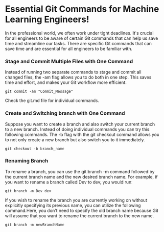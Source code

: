 #  Essential Git Commands for Machine Learning Engineers!

In the professional world, we often work under tight deadlines. It's crucial for all engineers to be aware of certain Git commands that can help us save time and streamline our tasks.
There are specific Git commands that can save time and are essential for all engineers to be familiar with.

### Stage and Commit Multiple Files with One Command
Instead of running two separate commands to stage and commit all changed files, the -am flag allows you to do both in one step.
This saves time and effort, and makes your Git workflow more efficient.
```
git commit -am "Commit_Message"

```
Check the git.md file for individual commands.


### Create and Switching branch with One Command
Suppose you want to create a branch and also switch your current branch to a new branch. Instead of doing individual commands 
you can try  this following commands.
The -b flag with the git checkout command allows you to not only create a new branch but also switch you to it immediately.

```
git checkout -b branch_name
```
### Renaming Branch
To rename a branch, you can use the git branch -m command followed by the current branch name and the new desired branch name. For example, if you want to rename a branch called Dev to dev, you would run:
```
git branch -m Dev dev

```


If you wish to rename the branch you are currently working on without explicitly specifying its previous name, you can utilize the following command.Here, you don’t need to specify the old branch name because Git will assume that you want to rename the current branch to the new name.
```
git branch -m newBranchName
```

```



